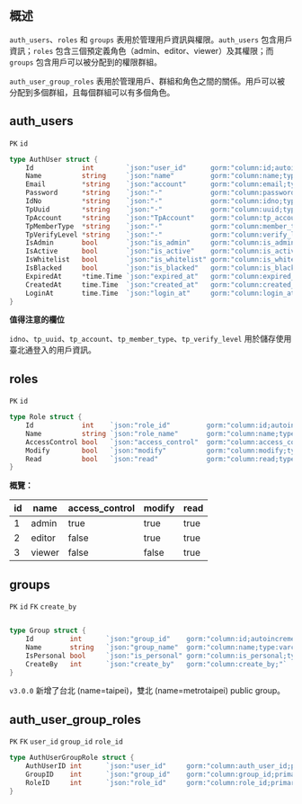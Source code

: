 ## 概述

`auth_users`、`roles` 和 `groups` 表用於管理用戶資訊與權限。`auth_users` 包含用戶資訊；`roles` 包含三個預定義角色（admin、editor、viewer）及其權限；而 `groups` 包含用戶可以被分配到的權限群組。

`auth_user_group_roles` 表用於管理用戶、群組和角色之間的關係。用戶可以被分配到多個群組，且每個群組可以有多個角色。

## auth_users

`PK` `id`

```go
type AuthUser struct {
	Id            int        `json:"user_id"      gorm:"column:id;autoincrement;primaryKey"`
	Name          string     `json:"name"         gorm:"column:name;type:varchar"`
	Email         *string    `json:"account"      gorm:"column:email;type:varchar;unique;check:(email ~* '^[a-zA-Z0-9._%+-]+@[a-zA-Z0-9.-]+\\.[a-zA-Z]{2,}$')"`
	Password      *string    `json:"-"            gorm:"column:password;type:varchar"`
	IdNo          *string    `json:"-"            gorm:"column:idno;type:varchar;unique;"`
	TpUuid        *string    `json:"-"            gorm:"column:uuid;type:varchar;unique;"`
	TpAccount     *string    `json:"TpAccount"    gorm:"column:tp_account;type:varchar"`
	TpMemberType  *string    `json:"-"            gorm:"column:member_type;type:varchar"`                           
	TpVerifyLevel *string    `json:"-"            gorm:"column:verify_level;type:varchar"`                          
	IsAdmin       bool       `json:"is_admin"     gorm:"column:is_admin;type:boolean;default:false"`       
	IsActive      bool       `json:"is_active"    gorm:"column:is_active;type:boolean;default:true"`        
	IsWhitelist   bool       `json:"is_whitelist" gorm:"column:is_whitelist;type:boolean;default:false"` 
	IsBlacked     bool       `json:"is_blacked"   gorm:"column:is_blacked;type:boolean;default:false"`    
	ExpiredAt     *time.Time `json:"expired_at"   gorm:"column:expired_at;type:timestamp with time zone;"` 
	CreatedAt     time.Time  `json:"created_at"   gorm:"column:created_at;type:timestamp with time zone;"`
	LoginAt       time.Time  `json:"login_at"     gorm:"column:login_at;type:timestamp with time zone;"`
}
```

**值得注意的欄位**

`idno`、`tp_uuid`、`tp_account`、`tp_member_type`、`tp_verify_level` 用於儲存使用臺北通登入的用戶資訊。

## roles

`PK` `id`

```go
type Role struct {
	Id            int    `json:"role_id"         gorm:"column:id;autoincrement;primaryKey"`
	Name          string `json:"role_name"       gorm:"column:name;type:varchar"`
	AccessControl bool   `json:"access_control"  gorm:"column:access_control;type:boolean;default:false"`
	Modify        bool   `json:"modify"          gorm:"column:modify;type:boolean;default:false"`
	Read          bool   `json:"read"            gorm:"column:read;type:boolean;default:false"`
}
```

**概覽：**

| id | name   | access_control | modify | read |
|----|--------|----------------|--------|------|
| 1  | admin  | true           | true   | true |
| 2  | editor | false          | true   | true |
| 3  | viewer | false          | false  | true |

## groups

`PK` `id` `FK` `create_by`

```go

type Group struct {
	Id         int      `json:"group_id"    gorm:"column:id;autoincrement;primaryKey"`
	Name       string   `json:"group_name"  gorm:"column:name;type:varchar"`
	IsPersonal bool     `json:"is_personal" gorm:"column:is_personal;type:boolean;default:false"`
	CreateBy   int      `json:"create_by"   gorm:"column:create_by;"`
}
```

<!-- 任何公開內容都會被分配到 `public` 群組，`id` 為 1。當建立新用戶時，應用程式會為他們建立一個私人群組，並將新用戶分配到該群組。 -->

`v3.0.0`
新增了台北 (name=taipei)，雙北 (name=metrotaipei) public group。

## auth_user_group_roles

`PK` `FK` `user_id` `group_id` `role_id`

```go
type AuthUserGroupRole struct {
	AuthUserID int      `json:"user_id"     gorm:"column:auth_user_id;primaryKey"`
	GroupID    int      `json:"group_id"    gorm:"column:group_id;primaryKey;"`
	RoleID     int      `json:"role_id"     gorm:"column:role_id;primaryKey"`
}
```